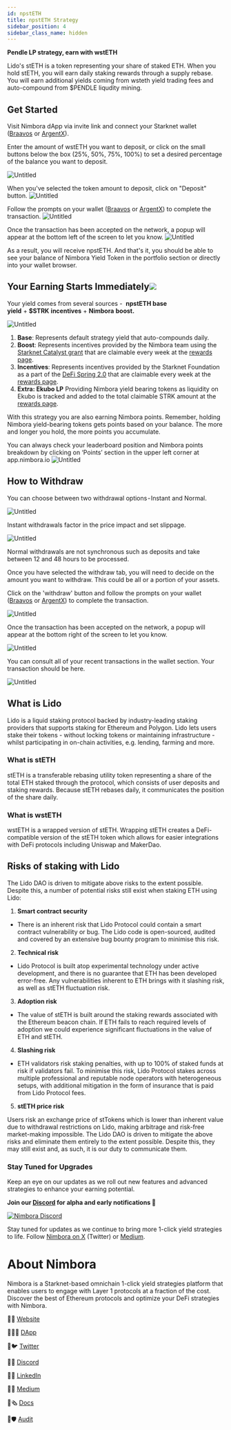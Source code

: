 ```yaml
---
id: npstETH 
title: npstETH Strategy
sidebar_position: 4
sidebar_class_name: hidden
---
```


**Pendle LP strategy, earn with wstETH** 

Lido's stETH is a token representing your share of staked ETH. When you hold stETH, you will earn daily staking rewards through a supply rebase. You will earn additional yields coming from wsteth yield trading fees and auto-compound from $PENDLE liqudity mining.


## Get Started[](https://docs.nimbora.io/docs/concepts/products/earn/pendle_lp_integration/wstETH#get-started)

Visit Nimbora dApp via invite link and connect your Starknet wallet ([Braavos](https://braavos.app/) or [ArgentX](https://argent.xyz/)).

Enter the amount of wstETH you want to deposit, or click on the small buttons below the box (25%, 50%, 75%, 100%) to set a desired percentage of the balance you want to deposit.

![Untitled](../../../../../static/content/strategy_wstETH/main.png)


When you've selected the token amount to deposit, click on "Deposit" button. 
![Untitled](../../../../../static/content/strategy_wstETH/deposit.png)

Follow the prompts on your wallet ([Braavos](https://braavos.app/) or [ArgentX](https://argent.xyz/)) to complete the transaction.
![Untitled](../../../../../static/content/strategy_wstETH/deposit_confirm.png)


Once the transaction has been accepted on the network, a popup will appear at the bottom left of the screen to let you know.
![Untitled](../../../../../static/content/strategy_wstETH/deposit_accepted.png)


As a result, you will receive npstETH. And that's it, you should be able to see your balance of Nimbora Yield Token in the portfolio section or directly into your wallet browser.


## Your Earning Starts Immediately![](https://docs.nimbora.io/docs/concepts/products/earn/pendle_lp_integration/wstETH#your-earning-starts-immediately)

Your yield comes from several sources -  **npstETH base yield** + **$STRK** **incentives** + **Nimbora** **boost.**

![Untitled](../../../../../static/content/strategy_wstETH/main.png)


1. **Base**: Represents default strategy yield that auto-compounds daily. 
2. **Boost**: Represents incentives provided by the Nimbora team using the [Starknet Catalyst grant](https://medium.com/@Nimbora/nimbora-and-starknet-catalyst-program-14cc7f2f1ab5) that are claimable every week at the [rewards page](https://app.nimbora.io/rewards/).
3. **Incentives**: Represents incentives provided by the Starknet Foundation as a part of the [DeFi Spring 2.0](https://medium.com/@Nimbora/introducing-defi-spring-2-0-bigger-bolder-better-364bb96b02d6) that are claimable every week at the [rewards page](https://app.nimbora.io/rewards/).
4. **Extra: Ekubo LP** Providing Nimbora yield bearing tokens as liquidity on Ekubo is tracked and added to the total claimable STRK amount at the [rewards page](https://app.nimbora.io/rewards/).

With this strategy you are also earning Nimbora points. 
Remember, holding Nimbora yield-bearing tokens gets points based on your balance. The more and longer you hold, the more points you accumulate.

You can always check your leaderboard position and Nimbora points breakdown by clicking on ‘Points’ section in the upper left corner at app.nimbora.io
![Untitled](../../../../../static/content/strategy_wstETH/points.png)



## How to Withdraw[](https://docs.nimbora.io/docs/concepts/products/earn/pendle_lp_integration/wstETH#how-to-withdraw)

You can choose between two withdrawal options - Instant and Normal.

![Untitled](../../../../../static/content/strategy_wstETH/withdraw.png)


Instant withdrawals factor in the price impact and set slippage. 

![Untitled](../../../../../static/content/strategy_wstETH/withdraw_normal.png)


Normal withdrawals are not synchronous such as deposits and take between 12 and 48 hours to be processed.

Once you have selected the withdraw tab, you will need to decide on the amount you want to withdraw. This could be all or a portion of your assets.

Click on the 'withdraw' button and follow the prompts on your wallet ([Braavos](https://braavos.app/) or [ArgentX](https://argent.xyz/)) to complete the transaction.

![Untitled](../../../../../static/content/strategy_wstETH/withdraw_confirm.png)

Once the transaction has been accepted on the network, a popup will appear at the bottom right of the screen to let you know.

![Untitled](../../../../../static/content/strategy_wstETH/withdraw_accept.png)


You can consult all of your recent transactions in the wallet section. Your transaction should be here. 


![Untitled](../../../../../static/content/strategy_wstETH/recent.png)

## What is Lido

Lido is a liquid staking protocol backed by industry-leading staking providers that supports staking for Ethereum and Polygon. Lido lets users stake their tokens - without locking tokens or maintaining infrastructure - whilst participating in on-chain activities, e.g. lending, farming and more.

### What is stETH 

stETH is a transferable rebasing utility token representing a share of the total ETH staked through the protocol, which consists of user deposits and staking rewards. Because stETH rebases daily, it communicates the position of the share daily.


### What is wstETH

wstETH is a wrapped version of stETH. Wrapping stETH creates a DeFi-compatible version of the stETH token which allows for easier integrations with DeFi protocols including Uniswap and MakerDao.   


## Risks of staking with Lido
The Lido DAO is driven to mitigate above risks to the extent possible. Despite this, a number of potential risks still exist when staking ETH using Lido:

1. **Smart contract security**

  - There is an inherent risk that Lido Protocol could contain a smart contract vulnerability or bug. The Lido code is open-sourced, audited and covered by an extensive bug bounty program to minimise this risk.

2. **Technical risk**

  - Lido Protocol is built atop experimental technology under active development, and there is no guarantee that ETH has been developed error-free. Any vulnerabilities inherent to ETH brings with it slashing risk, as well as stETH fluctuation risk.

3. **Adoption risk**

  - The value of stETH is built around the staking rewards associated with the Ethereum beacon chain. If ETH fails to reach required levels of adoption we could experience significant fluctuations in the value of ETH and stETH.

4. **Slashing risk**

  - ETH validators risk staking penalties, with up to 100% of staked funds at risk if validators fail. To minimise this risk, Lido Protocol stakes across multiple professional and reputable node operators with heterogeneous setups, with additional mitigation in the form of insurance that is paid from Lido Protocol fees.

5. **stETH price risk**

Users risk an exchange price of stTokens which is lower than inherent value due to withdrawal restrictions on Lido, making arbitrage and risk-free market-making impossible. The Lido DAO is driven to mitigate the above risks and eliminate them entirely to the extent possible. Despite this, they may still exist and, as such, it is our duty to communicate them.

### Stay Tuned for Upgrades

Keep an eye on our updates as we roll out new features and advanced strategies to enhance your earning potential.

**Join our [Discord](http://discord.gg/nimbora) for alpha and early notifications 🚀**

[![Nimbora Discord](../../../../../static/content/stategy_sstrk/Discord.png)](https://discord.gg/nimbora) 


Stay tuned for updates as we continue to bring more 1-click yield strategies to life. Follow [Nimbora on X](https://x.com/Nimbora_) (Twitter) or [Medium](https://medium.com/@Nimbora).

# **About Nimbora**

Nimbora is a Starknet-based omnichain 1-click yield strategies platform that enables users to engage with Layer 1 protocols at a fraction of the cost. Discover the best of Ethereum protocols and optimize your DeFi strategies with Nimbora.

🐧🌐 [Website](https://www.nimbora.io/)

🐧👨‍💻 [DApp](https://app.nimbora.io/)

🐧🐦 [Twitter](https://twitter.com/Nimbora_)

🐧👋 [Discord](http://discord.gg/nimbora)

🐧💼 [LinkedIn](https://www.linkedin.com/company/nimbora/)

🐧📖 [Medium](https://medium.com/@Nimbora)

🐧🗞️ [Docs](https://docs.nimbora.io/)

🐧🛡 [Audit](https://github.com/0xSpaceShard/nimbora_audit_report_yield_dex/blob/main/Nimbora%20Audit%20Report.pdf)